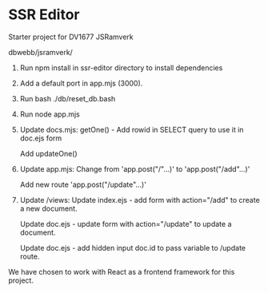 # SSR Editor

Starter project for DV1677 JSRamverk

dbwebb/jsramverk/

1. Run npm install in ssr-editor directory to install dependencies

2. Add a default port in app.mjs (3000).

3. Run bash ./db/reset_db.bash

4. Run node app.mjs

5. Update docs.mjs:
    getOne() - Add rowid in SELECT query to use it in doc.ejs form

    Add updateOne()

6. Update app.mjs:
    Change from 'app.post("/"...)' to 'app.post("/add"...)'

    Add new route 'app.post("/update"...)'

7. Update /views:
    Update index.ejs - add form with action="/add" to create a new document.

    Update doc.ejs - update form with action="/update" to update a document.

    Update doc.ejs - add hidden input doc.id to pass variable to /update route.

We have chosen to work with React as a frontend framework for this project.
